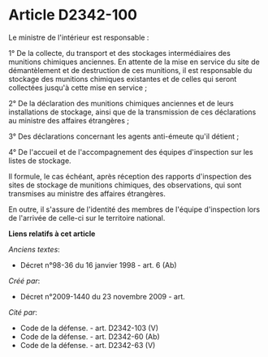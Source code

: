 # Article D2342-100

Le ministre de l'intérieur est responsable :

1° De la collecte, du transport et des stockages intermédiaires des munitions chimiques anciennes. En attente de la mise en
service du site de démantèlement et de destruction de ces munitions, il est responsable du stockage des munitions chimiques
existantes et de celles qui seront collectées jusqu'à cette mise en service ;

2° De la déclaration des munitions chimiques anciennes et de leurs installations de stockage, ainsi que de la transmission de
ces déclarations au ministre des affaires étrangères ;

3° Des déclarations concernant les agents anti-émeute qu'il détient ;

4° De l'accueil et de l'accompagnement des équipes d'inspection sur les listes de stockage.

Il formule, le cas échéant, après réception des rapports d'inspection des sites de stockage de munitions chimiques, des
observations, qui sont transmises au ministre des affaires étrangères.

En outre, il s'assure de l'identité des membres de l'équipe d'inspection lors de l'arrivée de celle-ci sur le territoire
national.

**Liens relatifs à cet article**

_Anciens textes_:

  - Décret n°98-36 du 16 janvier 1998 - art. 6 (Ab)

_Créé par_:

  - Décret n°2009-1440 du 23 novembre 2009 - art.

_Cité par_:

  - Code de la défense. - art. D2342-103 (V)
  - Code de la défense. - art. D2342-60 (Ab)
  - Code de la défense. - art. D2342-63 (V)
